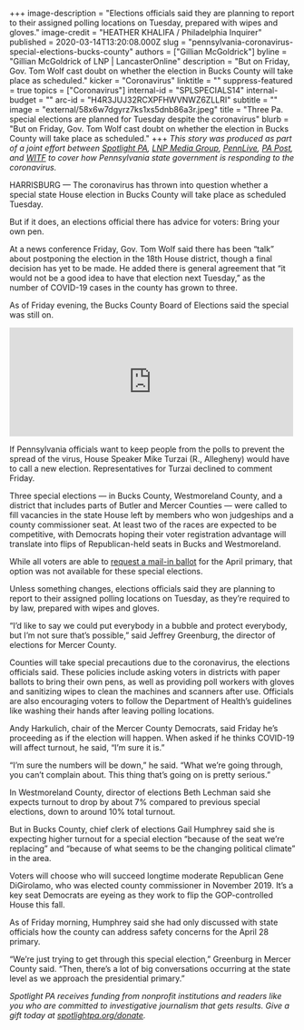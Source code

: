 +++
image-description = "Elections officials said they are planning to report to their assigned polling locations on Tuesday, prepared with wipes and gloves."
image-credit = "HEATHER KHALIFA / Philadelphia Inquirer"
published = 2020-03-14T13:20:08.000Z
slug = "pennsylvania-coronavirus-special-elections-bucks-county"
authors = ["Gillian McGoldrick"]
byline = "Gillian McGoldrick of LNP | LancasterOnline"
description = "But on Friday, Gov. Tom Wolf cast doubt on whether the election in Bucks County will take place as scheduled."
kicker = "Coronavirus"
linktitle = ""
suppress-featured = true
topics = ["Coronavirus"]
internal-id = "SPLSPECIALS14"
internal-budget = ""
arc-id = "H4R3JUJ32RCXPFHWVNWZ6ZLLRI"
subtitle = ""
image = "external/58x6w7dgyrz7ks1xs5dnb86a3r.jpeg"
title = "Three Pa. special elections are planned for Tuesday despite the coronavirus"
blurb = "But on Friday, Gov. Tom Wolf cast doubt on whether the election in Bucks County will take place as scheduled."
+++
<i>This story was produced as part of a joint effort between </i><a href="https://www.spotlightpa.org/"><i>Spotlight PA</i></a><i>, </i><a href="https://lancasteronline.com/"><i>LNP Media Group</i></a><i>, </i><a href="https://www.pennlive.com/"><i>PennLive</i></a><i>, </i><a href="https://papost.org/"><i>PA Post</i></a><i>, and </i><a href="https://www.witf.org/"><i>WITF</i></a><i> to cover how Pennsylvania state government is responding to the coronavirus.</i>

HARRISBURG — The coronavirus has thrown into question whether a special state House election in Bucks County will take place as scheduled Tuesday. 

But if it does, an elections official there has advice for voters: Bring your own pen.

At a news conference Friday, Gov. Tom Wolf said there has been “talk” about postponing the election in the 18th House district, though a final decision has yet to be made. He added there is general agreement that “it would not be a good idea to have that election next Tuesday,” as the number of COVID-19 cases in the county has grown to three. 

As of Friday evening, the Bucks County Board of Elections said the special was still on. 

<iframe src="https://www.facebook.com/plugins/post.php?href=https%3A%2F%2Fwww.facebook.com%2Fpermalink.php%3Fstory_fbid%3D226319108767168%26id%3D113005443431869&width=500" width="500" height="192" style="border:none;overflow:hidden" scrolling="no" frameborder="0" allowTransparency="true" allow="encrypted-media"></iframe>

If Pennsylvania officials want to keep people from the polls to prevent the spread of the virus, House Speaker Mike Turzai (R., Allegheny) would have to call a new election. Representatives for Turzai declined to comment Friday.

Three special elections — in Bucks County, Westmoreland County, and a district that includes parts of Butler and Mercer Counties — were called to fill vacancies in the state House left by members who won judgeships and a county commissioner seat. At least two of the races are expected to be competitive, with Democrats hoping their voter registration advantage will translate into flips of Republican-held seats in Bucks and Westmoreland. 

While all voters are able to [request a mail-in ballot](https://www.votespa.com/Voting-in-PA/Pages/Mail-and-Absentee-Ballot.aspx "https\://www.votespa.com/Voting-in-PA/Pages/Mail-and-Absentee-Ballot.aspx") for the April primary, that option was not available for these special elections.

Unless something changes, elections officials said they are planning to report to their assigned polling locations on Tuesday, as they’re required to by law, prepared with wipes and gloves. 

“I’d like to say we could put everybody in a bubble and protect everybody, but I’m not sure that’s possible,” said Jeffrey Greenburg, the director of elections for Mercer County.

Counties will take special precautions due to the coronavirus, the elections officials said. These policies include asking voters in districts with paper ballots to bring their own pens, as well as providing poll workers with gloves and sanitizing wipes to clean the machines and scanners after use. Officials are also encouraging voters to follow the Department of Health’s guidelines like washing their hands after leaving polling locations.

Andy Harkulich, chair of the Mercer County Democrats, said Friday he’s proceeding as if the election will happen. When asked if he thinks COVID-19 will affect turnout, he said, “I’m sure it is.” 

“I’m sure the numbers will be down,” he said. “What we’re going through, you can’t complain about. This thing that’s going on is pretty serious.”

In Westmoreland County, director of elections Beth Lechman said she expects turnout to drop by about 7% compared to previous special elections, down to around 10% total turnout. 

But in Bucks County, chief clerk of elections Gail Humphrey said she is expecting higher turnout for a special election “because of the seat we’re replacing” and “because of what seems to be the changing political climate” in the area. 

Voters will choose who will succeed longtime moderate Republican Gene DiGirolamo, who was elected county commissioner in November 2019. It’s a key seat Democrats are eyeing as they work to flip the GOP-controlled House this fall.

As of Friday morning, Humphrey said she had only discussed with state officials how the county can address safety concerns for the April 28 primary.

“We’re just trying to get through this special election,” Greenburg in Mercer County said. “Then, there’s a lot of big conversations occurring at the state level as we approach the presidential primary.”

<i>Spotlight PA receives funding from nonprofit institutions and readers like you who are committed to investigative journalism that gets results. Give a gift today at </i><a href="https://www.spotlightpa.org/donate"><i>spotlightpa.org/donate</i></a><i>.</i>